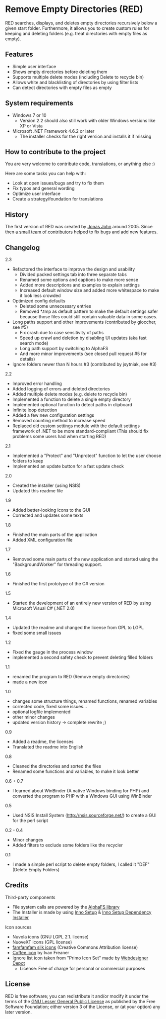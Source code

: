 Remove Empty Directories (RED)
==============================

RED searches, displays, and deletes empty directories recursively below a given start folder. Furthermore, 
it allows you to create custom rules for keeping and deleting folders (e.g. treat directories with empty files as empty).


## Features

- Simple user interface
- Shows empty directories before deleting them
- Supports multiple delete modes (including Delete to recycle bin)
- Allows white and blacklisting of directories by using filter lists
- Can detect directories with empty files as empty


## System requirements

- Windows 7 or 10
  - Version 2.2 should also still work with older Windows versions like XP or Vista
- Microsoft .NET Framework 4.6.2 or later
  - The installer checks for the right version and installs it if missing

## How to contribute to the project

You are very welcome to contribute code, translations, or anything else :)

Here are some tasks you can help with:
- Look at open issues/bugs and try to fix them
- Fix typos and general wording
- Optimize user interface
- Create a strategy/foundation for translations

## History

The first version of RED was created by [Jonas John](http://www.jonasjohn.de/) around 2005. 
Since then [a small team of contributors](https://github.com/hxseven/Remove-Empty-Directories/graphs/contributors) helped to fix bugs and add new features.

## Changelog

2.3
- Refactored the interface to improve the design and usability
  - Divided packed settings tab into three separate tabs
  - Renamed some options and captions to make more sense 
  - Added more descriptions and examples to explain settings
  - Increased default window size and added more whitespace to make it look less crowded
- Optimized config defaults
  - Deleted some unnecessary entries
  - Removed *.tmp as default pattern to make the default settings safer because those files could still contain valuable data in some cases.
- Long paths support and other improvements (contributed by gioccher, see #5)
  - Fix crash due to case sensitivity of paths 
  - Speed up crawl and deletion by disabling UI updates (aka fast search mode)
  - Long path support by switching to AlphaFS 
  - And more minor improvements (see closed pull request #5 for details)
- Ignore folders newer than N hours #3 (contributed by jsytniak, see #3)

2.2
- Improved error handling
- Added logging of errors and deleted directories
- Added multiple delete modes (e.g. delete to recycle bin)
- Implemented a function to delete a single empty directory
- Implemented optional function to detect paths in clipboard
- Infinite loop detection
- Added a few new configuration settings
- Removed counting method to increase speed
- Replaced old custom settings module with the default settings framework of .NET to be more standard-compliant (This should fix problems some users had when starting RED)

2.1
- Implemented a "Protect" and "Unprotect" function to let the user choose folders to keep
- Implemented an update button for a fast update check

2.0
- Created the installer (using NSIS)
- Updated this readme file

1.9
- Added better-looking icons to the GUI
- Corrected and updates some texts

1.8
- Finished the main parts of the application
- Added XML configuration file

1.7
- Removed some main parts of the new application and started
using the "BackgroundWorker" for threading support.

1.6
- Finished the first prototype of the C# version

1.5
- Started the development of an entirely new version of RED by using Microsoft Visual C# (.NET 2.0)

1.4
- Updated the readme and changed the license from GPL to LGPL
- fixed some small issues

1.2
- Fixed the gauge in the process window
- implemented a second safety check to prevent deleting filled folders

1.1
- renamed the program to RED (Remove empty directories)
- made a new icon

1.0
- changes some structure things, renamed functions, renamed variables
- corrected code, fixed some issues...
- optional logfile implemented
- other minor changes
- updated version history -> complete rewrite ;)

0.9
- Added a readme, the licenses
- Translated the readme into English

0.8
- Cleaned the directories and sorted the files
- Renamed some functions and variables, to make it look better

0.6 + 0.7
- I learned about WinBinder (A native Windows binding for PHP) and converted
the program to PHP with a Windows GUI using WinBinder

0.5
- Used NSIS Install System (http://nsis.sourceforge.net/) to create a
GUI for the perl script

0.2 - 0.4
- Minor changes
- Added filters to exclude some folders like the recycler

0.1
- I made a simple perl script to delete empty folders, I called it "DEF" (Delete Empty Folders)


## Credits

Third-party components
- File system calls are powered by the [AlphaFS library](https://github.com/alphaleonis/AlphaFS)
- The Installer is made by using [Inno Setup](https://jrsoftware.org/isinfo.php) & [Inno Setup Dependency Installer](https://github.com/DomGries/InnoDependencyInstaller)

Icon sources
- Nuvola icons (GNU LGPL 2.1. license)
- NuoveXT icons (GPL license)
- [famfamfam silk icons](http://www.famfamfam.com/lab/icons/ "famfamfam silk icons") (Creative Commons Attribution license) 
- [Coffee icon](https://www.freeimages.com/de/photo/coffee-and-desserts-1571223 "Coffee icon") by Ivan Freaner
- Ignore list icon taken from "Primo Icon Set" made by [Webdesigner Depot](http://www.webdesignerdepot.com/)
  - License: Free of charge for personal or commercial purposes


## License

RED is free software; you can redistribute it and/or modify it under the terms of the
[GNU Lesser General Public License](http://www.gnu.org/licenses/lgpl.html) as published by the Free Software Foundation; either version 3 of the License, or (at your option) any later version.